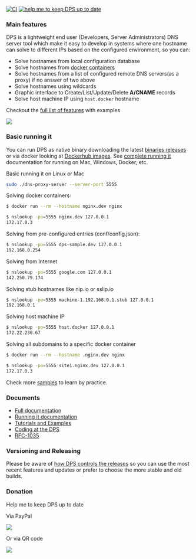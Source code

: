 [![CI](https://github.com/mageddo/dns-proxy-server/actions/workflows/ci.yml/badge.svg)](https://github.com/mageddo/dns-proxy-server/actions/workflows/ci.yml)
[![help me to keep DPS up to date][7]][6]

### Main features

DPS is a lightweight end user (Developers, Server Administrators) DNS server tool
which make it easy to develop in systems where one hostname can solve to different IPs based
on the configured environment, so you can:

* Solve hostnames from local configuration database
* Solve hostnames from [docker containers][11]
* Solve hostnames from a list of configured remote DNS servers(as a proxy) if no answer of two above
* Solve hostnames using wildcards
* Graphic interface to Create/List/Update/Delete **A/CNAME** records
* Solve host machine IP using `host.docker` hostname


Checkout the [full list of features][4] with examples

![](https://i.imgur.com/aR9dl0O.png)

### Basic running it

You can run DPS as native binary downloading the latest [binaries releases][2]
or via docker looking at [Dockerhub images][3]. See [complete running it][5] documentation for running on
Mac, Windows, Docker, etc.

Basic running it on Linux or Mac

```bash
sudo ./dns-proxy-server --server-port 5555
```

Solving docker containers:
```bash
$ docker run --rm --hostname nginx.dev nginx

$ nslookup -po=5555 nginx.dev 127.0.0.1
172.17.0.3
```

Solving from pre-configured entries (conf/config.json):
```bash
$ nslookup -po=5555 dps-sample.dev 127.0.0.1
192.168.0.254
```

Solving from Internet
```bash
$ nslookup -po=5555 google.com 127.0.0.1
142.250.79.174
```

Solving stub hostnames like nip.io or sslip.io
```bash
$ nslookup -po=5555 machine-1.192.168.0.1.stub 127.0.0.1
192.168.0.1
```

Solving host machine IP
```bash
$ nslookup -po=5555 host.docker 127.0.0.1
172.22.230.67
```

Solving all subdomains to a specific docker container

```bash
$ docker run --rm --hostname .nginx.dev nginx

$ nslookup -po=5555 site1.nginx.dev 127.0.0.1
172.17.0.3
```

Check more [samples][9] to learn by practice.

### Documents
* [Full documentation](http://mageddo.github.io/dns-proxy-server/)
* [Running it documentation][5]
* [Tutorials and Examples][9]
* [Coding at the DPS][10]
* [RFC-1035][1]

### Versioning and Releasing
Please be aware of [how DPS controls the releases][8] so you can use the most recent features and updates or
prefer to choose the more stable and old builds.

### Donation
Help me to keep DPS up to date

Via PayPal

[![][7]][6]

Or via QR code

![](https://i.imgur.com/LmN7g2j.png)

[1]: https://www.ietf.org/rfc/rfc1035.txt
[2]: https://github.com/mageddo/dns-proxy-server/releases
[3]: https://hub.docker.com/r/defreitas/dns-proxy-server
[4]: http://mageddo.github.io/dns-proxy-server/latest/en/2-features/
[5]: http://mageddo.github.io/dns-proxy-server/latest/en/1-getting-started/running-it/
[6]: https://www.paypal.com/cgi-bin/webscr?cmd=_s-xclick&hosted_button_id=PYFAZCXL442B6&source=url
[7]: https://www.paypalobjects.com/en_US/i/btn/btn_donate_SM.gif
[8]: http://mageddo.github.io/dns-proxy-server/latest/en/1-getting-started/versioning
[9]: http://mageddo.github.io/dns-proxy-server/latest/en/5-tutorials/
[10]: http://mageddo.github.io/dns-proxy-server/latest/en/4-developing/
[11]: https://mageddo.github.io/dns-proxy-server/latest/en/2-features/docker-solving/
